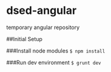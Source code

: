 dsed-angular
============

temporary angular repository


##Initial Setup

###Install node modules
<code>$ npm install</code>

###Run dev environment
<code>$ grunt dev</code>

